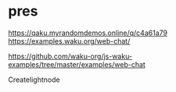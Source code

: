 # pres  
https://qaku.myrandomdemos.online/q/c4a61a79
https://examples.waku.org/web-chat/

https://github.com/waku-org/js-waku-examples/tree/master/examples/web-chat

Createlightnode